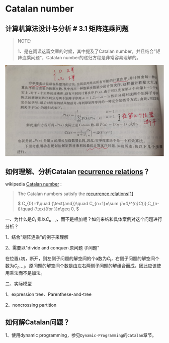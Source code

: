 # Catalan number

## 计算机算法设计与分析 # 3.1 矩阵连乘问题

> NOTE: 
>
> 1、是在阅读这篇文章的时候，其中提及了Catalan number，并且结合"矩阵连乘问题"，Catalan number的递归方程是非常容易理解的。
>
> 

![](./计算机算法设计与分析-Catalan-number.jpg)





## 如何理解、分析Catalan [recurrence relations](https://en.wikipedia.org/wiki/Recurrence_relation)？

wikipedia [Catalan number](https://en.wikipedia.org/wiki/Catalan_number) :

> The Catalan numbers satisfy the [recurrence relations](https://en.wikipedia.org/wiki/Recurrence_relation)[[1\]](https://en.wikipedia.org/wiki/Catalan_number#cite_note-1) 
>
>  $ C_{0}=1\quad {\text{and}}\quad C_{n+1}=\sum _{i=0}^{n}C_{i}\,C_{n-i}\quad {\text{for }}n\geq 0, $ 



一、为什么是$C_{i}$ 乘以$C_{n-i}$，而不是相加呢？如何来结和具体案例对这个问题进行分析？

1、结合"矩阵连乘"的例子来理解

2、需要以"divide and conquer-原问题 子问题"

在位置`i`初，断开，则左侧子问题的解空间的个a数为$C_{i}$，右侧子问题的解空间个数为$C_{n-i}$，原问题的解空间个数是由左右两侧子问题的解组合而成，因此应该使用乘法而不是加法。

二、实际模型

1、expression tree、Parenthese-and-tree

2、noncrossing partition



## 如何解Catalan问题？

1、使用dynamic programming，参见`Dynamic-Programming`的`Catalan`章节。

